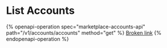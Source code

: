 # List Accounts

{% openapi-operation spec="marketplace-accounts-api" path="/v1/accounts/accounts" method="get" %}
[Broken link](broken-reference)
{% endopenapi-operation %}
